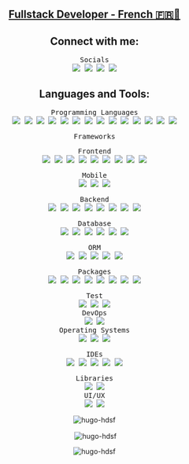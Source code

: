 <p align="center">
    <a href="https://github.com/hugo-HDSF">
        <h2 align="center">Fullstack Developer - French 🇫🇷🥖</h2>
    </a>
</p>

<h2 align="center">Connect with me:</h2>
<div align="center">
<kbd>
Socials
<div>
<a href="https://linkedin.com/in/hugo-da-silva-1120b7198" target="blank"><img src="https://img.shields.io/badge/-LinkedIn-0A66C2?logo=linkedin&logoColor=white"></a>
<a href="https://twitter.com/HugoHDSF" target="blank"><img src="https://img.shields.io/badge/-Twitter-1DA1F2?logo=twitter&logoColor=white"></a>
<a href="https://codepen.io/hugo-hdsf" target="blank"><img src="https://img.shields.io/badge/-codepen-000000?logo=codepen&logoColor=white"></a>
<a href="https://dev.to/hugo-hdsf" target="blank"><img src="https://img.shields.io/badge/-dev.to-0A0A0A?logo=dev.to&logoColor=white"></a>
</div>
</kbd>
</div>

<h2 align="center">Languages and Tools:</h2>
<div align="center">
<kbd>
Programming Languages
<div>
<img src="https://img.shields.io/badge/-HTML5-E34F26?logo=html5&logoColor=white">
<img src="https://img.shields.io/badge/-CSS3-1572B6?logo=css3&logoColor=white">
<img src="https://img.shields.io/badge/-PHP-777BB4?logo=php&logoColor=white">
<img src="https://img.shields.io/badge/-C%23-68217A?logo=c-sharp&logoColor=white">
<img src="https://img.shields.io/badge/-Java-EA2C2F?logo=java&logoColor=white">
<img src="https://img.shields.io/badge/-JavaScript-F7DF1E?logo=javascript&logoColor=black">
<img src="https://img.shields.io/badge/-TypeScript-3178C6?logo=typescript&logoColor=white">
<img src="https://img.shields.io/badge/-Kotlin-7F52FF?logo=kotlin&logoColor=white">
<img src="https://img.shields.io/badge/-Swift-F05138?logo=swift&logoColor=white">
<img src="https://img.shields.io/badge/-Python-3776AB?logo=python&logoColor=white">
<img src="https://img.shields.io/badge/-C++-00599C?logo=c%2B%2B&logoColor=white">
<img src="https://img.shields.io/badge/-C-A8B9CC?logo=c&logoColor=white">
<img src="https://img.shields.io/badge/-Dart-0175C2?logo=dart&logoColor=white">
<img src="https://img.shields.io/badge/-Sass-CC6699?logo=sass&logoColor=white">
</div>
</kbd>
<p></p>

<kbd>
Frameworks
<p></p>
<kbd>
Frontend
<div>
<img src="https://img.shields.io/badge/-Tailwind-06B6D4?logo=tailwind-css&logoColor=white">
<img src="https://img.shields.io/badge/-Bulma-00D1B2?logo=bulma&logoColor=white">
<img src="https://img.shields.io/badge/-Skeleton-2C3656?logo=skeleton&logoColor=white">
<img src="https://img.shields.io/badge/-Bootstrap-7952B3?logo=bootstrap&logoColor=white">
<img src="https://img.shields.io/badge/-Svelte-FF3E00?logo=svelte&logoColor=white">
<img src="https://img.shields.io/badge/-Redwood_JS-BF4722?logo=redwoodjs&logoColor=white">
<img src="https://img.shields.io/badge/-Next.js-000000?logo=next.js&logoColor=white">
<img src="https://img.shields.io/badge/-React-61DAFB?logo=react&logoColor=black">
<img src="https://img.shields.io/badge/-Flutter-02569B?logo=flutter&logoColor=white">
</div>
</kbd>
<p></p>

<kbd>
Mobile
<div>
<img src="https://img.shields.io/badge/-Android-3DDC84?logo=android&logoColor=white">
<img src="https://img.shields.io/badge/-SwiftUI-FA7343?logo=swift&logoColor=white">
<img src="https://img.shields.io/badge/-React_Native-61DAFB?logo=react&logoColor=black">
</div>
</kbd>
<p></p>

<kbd>
Backend
<div>
<img src="https://img.shields.io/badge/-Laravel-FF2D20?logo=laravel&logoColor=white">
<img src="https://img.shields.io/badge/-.NET-512BD4?logo=.net&logoColor=white">
<img src="https://img.shields.io/badge/-Symfony-000000?logo=symfony&logoColor=white">
<img src="https://img.shields.io/badge/-Flask-000000?logo=flask&logoColor=white">
<img src="https://img.shields.io/badge/-Vite-646CFF?logo=vite&logoColor=white">
<img src="https://img.shields.io/badge/-Express.js-000000?logo=express&logoColor=white">
<img src="https://img.shields.io/badge/-NGINX-009639?logo=nginx&logoColor=white">
<img src="https://img.shields.io/badge/-Node.js-339933?logo=node.js&logoColor=white">
</div>
</kbd>
</kbd>
<p></p>

<kbd>
Database
<div>
<img src="https://img.shields.io/badge/-MariaDB-003545?logo=mariadb&logoColor=white">
<img src="https://img.shields.io/badge/-MySQL-4479A1?logo=mysql&logoColor=white">
<img src="https://img.shields.io/badge/-Oracle-F80000?logo=oracle&logoColor=white">
<img src="https://img.shields.io/badge/-PostgreSQL-4169E1?logo=postgresql&logoColor=white">
<img src="https://img.shields.io/badge/-MongoDB-47A248?logo=mongodb&logoColor=white">
<img src="https://img.shields.io/badge/-GraphQL-E10098?logo=graphql&logoColor=white">
</div>
</kbd>
<p></p>

<kbd>
ORM
<div>
<img src="https://img.shields.io/badge/-Eloquent-000000?logo=laravel&logoColor=white">
<img src="https://img.shields.io/badge/-Entity_Framework-512BD4?logo=.net&logoColor=white">
<img src="https://img.shields.io/badge/-Doctrine-F05032?logo=symfony&logoColor=white">
<img src="https://img.shields.io/badge/-Prisma-2D3748?logo=prisma&logoColor=white">
<img src="https://img.shields.io/badge/-Sequelize-52B0E7?logo=sequelize&logoColor=white">
</div>
</kbd>
<p></p>

<kbd>
Packages
<div>
<img src="https://img.shields.io/badge/-NPM-CB3837?logo=npm&logoColor=white">
<img src="https://img.shields.io/badge/-Homebrew-FBB040?logo=homebrew&logoColor=black">
<img src="https://img.shields.io/badge/-Composer-885630?logo=composer&logoColor=white">
<img src="https://img.shields.io/badge/-NuGet-004880?logo=nuget&logoColor=white">
<img src="https://img.shields.io/badge/-apt-0078D6?logo=debian&logoColor=white">
<img src="https://img.shields.io/badge/-Chocolatey-80B5E3?logo=chocolatey&logoColor=white">
<img src="https://img.shields.io/badge/-Yarn-2C8EBB?logo=yarn&logoColor=white">
<img src="https://img.shields.io/badge/-Pip-3776AB?logo=pypi&logoColor=white">
</div>
</kbd>
<p></p>

<kbd>
Test
<div>
<img src="https://img.shields.io/badge/-PHPUnit-3C9CD7?logo=php&logoColor=white">
<img src="https://img.shields.io/badge/-JUnit-25A162?logo=junit5&logoColor=white">
<img src="https://img.shields.io/badge/-NUnit-512BD4?logo=nunit&logoColor=white">
</div>
</kbd>
<kbd>
DevOps
<div>
<img src="https://img.shields.io/badge/-GitHub-181717?logo=github&logoColor=white">
<img src="https://img.shields.io/badge/-Docker-2496ED?logo=docker&logoColor=white">
</div>
</kbd>
<kbd>
Operating Systems
<div>
<img src="https://img.shields.io/badge/-MacOS-000000?logo=apple&logoColor=white">
<img src="https://img.shields.io/badge/-Windows-0078D6?logo=windows&logoColor=white">
<img src="https://img.shields.io/badge/-Linux-FCC624?logo=linux&logoColor=black">
</div>
</kbd>
<p></p>


<kbd>
IDEs
<div>
<img src="https://img.shields.io/badge/-Android%20Studio-3DDC84?logo=android-studio&logoColor=white">
<img src="https://img.shields.io/badge/-JetBrains-000000?logo=jetbrains&logoColor=white">
<img src="https://img.shields.io/badge/-Visual_Studio_Code-007ACC?logo=visual-studio-code&logoColor=white">
<img src="https://img.shields.io/badge/-Visual_Studio-5C2D91?logo=visual-studio&logoColor=white">
<img src="https://img.shields.io/badge/-Xcode-1575F9?logo=xcode&logoColor=white">
</div>
</kbd>
<p></p>

<kbd>
Libraries
<div>
<img src="https://img.shields.io/badge/-jQuery-0769AD?logo=jquery&logoColor=white">
<img src="https://img.shields.io/badge/-Chart.js-FF6384?logo=chart.js&logoColor=white">
</div>
</kbd> 
<kbd>
UI/UX
<div>
<img src="https://img.shields.io/badge/-Illustrator-FF9A00?logo=adobe-illustrator&logoColor=white">
<img src="https://img.shields.io/badge/-Figma-F24E1E?logo=figma&logoColor=white">
</div>
</kbd>
<p></p>
</div>

<p align="center"><img align="center" src="https://github-readme-stats.vercel.app/api/top-langs/?username=hugo-hdsf&layout=compact&theme=transparent" alt="hugo-hdsf" /></p>

<p align="center">&nbsp;<img align="center" src="https://github-readme-stats.vercel.app/api?username=hugo-hdsf&show_icons=true&locale=en&theme=transparent" alt="hugo-hdsf" /></p>

<p align="center"><img align="center" src="http://github-readme-streak-stats.herokuapp.com?user=hugo-HDSF&theme=transparent" alt="hugo-hdsf" /></p>

